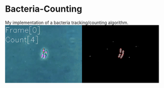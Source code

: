 # Bacteria-Counting
My implementation of a bacteria tracking/counting algorithm.
![](filtered_bacteria.gif)
